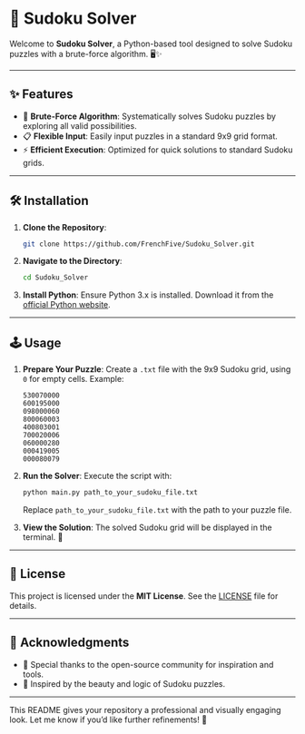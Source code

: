# 🧩 Sudoku Solver

Welcome to **Sudoku Solver**, a Python-based tool designed to solve Sudoku puzzles with a brute-force algorithm. 🖥️✨

---

## ✨ Features

- 🚀 **Brute-Force Algorithm**: Systematically solves Sudoku puzzles by exploring all valid possibilities.
- 📋 **Flexible Input**: Easily input puzzles in a standard 9x9 grid format.
- ⚡ **Efficient Execution**: Optimized for quick solutions to standard Sudoku grids.

---

## 🛠️ Installation

1. **Clone the Repository**:
   ```bash
   git clone https://github.com/FrenchFive/Sudoku_Solver.git
   ```
2. **Navigate to the Directory**:
   ```bash
   cd Sudoku_Solver
   ```
3. **Install Python**: Ensure Python 3.x is installed. Download it from the [official Python website](https://www.python.org/downloads/).

---

## 🕹️ Usage

1. **Prepare Your Puzzle**:
   Create a `.txt` file with the 9x9 Sudoku grid, using `0` for empty cells. Example:
   ```
   530070000
   600195000
   098000060
   800060003
   400803001
   700020006
   060000280
   000419005
   000080079
   ```

2. **Run the Solver**:
   Execute the script with:
   ```bash
   python main.py path_to_your_sudoku_file.txt
   ```
   Replace `path_to_your_sudoku_file.txt` with the path to your puzzle file.

3. **View the Solution**:
   The solved Sudoku grid will be displayed in the terminal. 🎉

---

## 📜 License

This project is licensed under the **MIT License**. See the [LICENSE](LICENSE) file for details.

---

## 🌟 Acknowledgments

- 🙏 Special thanks to the open-source community for inspiration and tools.
- 🧠 Inspired by the beauty and logic of Sudoku puzzles.

---

This README gives your repository a professional and visually engaging look. Let me know if you’d like further refinements! 🚀